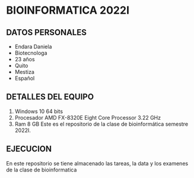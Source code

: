 # BIOINFORMATICA 2022I
## DATOS PERSONALES 
- Endara Daniela
- Biotecnologa
- 23 años
- Quito 
- Mestiza
- Español

## DETALLES DEL EQUIPO 
1. Windows 10 64 bits
2. Procesador AMD FX-8320E Eight Core Processor 3.22 GHz
3. Ram 8 GB
Este es el repositorio de la clase de bioinformática semestre 2022I.

## EJECUCION

En este repositorio se tiene almacenado las tareas, la data y los examenes de la clase de bioinformatica 
